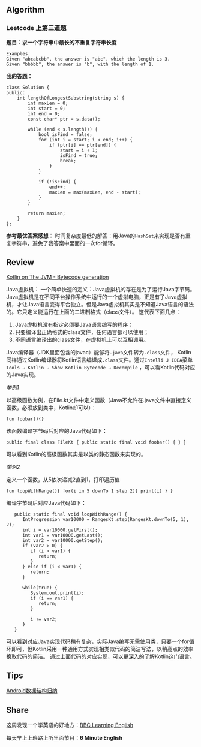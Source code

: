 ## Algorithm ##

### Leetcode 上第三道题 ###

**题目：求一个字符串中最长的不重复字符串长度**

	Examples:
	Given "abcabcbb", the answer is "abc", which the length is 3.
	Given "bbbbb", the answer is "b", with the length of 1.
	
**我的答题：**
	
	class Solution {
	public:
	    int lengthOfLongestSubstring(string s) {
	        int maxLen = 0;
	        int start = 0;
	        int end = 0;
	        const char* ptr = s.data();
	
	        while (end < s.length()) {
	            bool isFind = false;
	            for (int i = start; i < end; i++) {
	                if (ptr[i] == ptr[end]) {
	                    start = i + 1;
	                    isFind = true;
	                    break;
	                }
	            }
	
	            if (!isFind) {
	                end++;
	                maxLen = max(maxLen, end - start);
	            }
	        }
	
	        return maxLen;
	    }
	};
	
**参考最优答案感想：**
时间复杂度最低的解答：用Java的`HashSet`来实现是否有重复字符串，避免了我答案中里面的一次for循环。

## Review ##

[Kotlin on The JVM - Bytecode generation](https://kotlinexpertise.com/kotlin-byte-code-generation/)

Java虚拟机：
一个简单快速的定义：Java虚拟机的存在是为了运行Java字节码。Java虚拟机是在不同平台操作系统中运行的一个虚拟电脑，正是有了Java虚拟机，才让Java语言变得平台独立。但是Java虚拟机其实是不知道Java语言的语法的。它只定义能运行在上面的二进制格式（class文件）。
这代表下面几点：

1. Java虚拟机没有指定必须要Java语言编写的程序；
2. 只要编译出正确格式的class文件，任何语言都可以使用；
3. 不同语言编译出的class文件，在虚拟机上可以互相调用。

Java编译器（JDK里面包含的javac）能够将`.java`文件转为`.class`文件，
Kotlin同样通过Kotlin编译器将Kotlin语言编译成`.class`文件。通过`Intelli J IDEA`菜单`Tools → Kotlin → Show Kotlin Bytecode → Decompile` ，可以看Kotlin代码对应的Java实现。

*举例1*

以高级函数为例，在File.kt文件中定义函数（Java不允许在.java文件中直接定义函数，必须放到类中，Kotlin却可以）：

	fun foobar(){}

该函数编译字节码后对应的Java代码如下：
	
	public final class FileKt { public static final void foobar() { } }

可以看到Kotlin的高级函数其实是以类的静态函数来实现的。

*举例2*

定义一个函数，从5依次递减2直到1，打印遍历值

	fun loopWithRange(){ for(i in 5 downTo 1 step 2){ print(i) } }

编译字节码后对应Java代码如下：
	
	   public static final void loopWithRange() {
	      IntProgression var10000 = RangesKt.step(RangesKt.downTo(5, 1), 2);
	      int i = var10000.getFirst();
	      int var1 = var10000.getLast();
	      int var2 = var10000.getStep();
	      if (var2 > 0) {
	         if (i > var1) {
	            return;
	         }
	      } else if (i < var1) {
	         return;
	      }
	
	      while(true) {
	         System.out.print(i);
	         if (i == var1) {
	            return;
	         }
	
	         i += var2;
	      }
	   }
	   
可以看到对应Java实现代码稍有复杂，实际Java编写无需使用类，只要一个for循环即可，但Kotlin采用一种通用方式实现相类似代码的简洁写法，以稍高点的效率换取代码的简洁。
通过上面代码的对应实现，可以更深入的了解Kotlin这门语言。

## Tips ##

[Android数据结构归纳](../../Android数据结构/Android数据结构.md)

## Share ##

这周发现一个学英语的好地方：[BBC Learning English](http://www.bbc.co.uk/learningenglish/)

每天早上上班路上听里面节目：**6 Minute English**